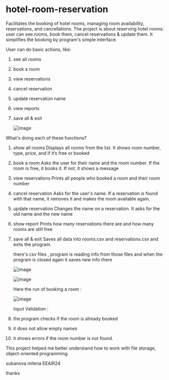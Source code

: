 # hotel-room-reservation
Facilitates the booking of hotel rooms, managing room availability, reservations, and cancellations.
The project is about reserving hotel rooms: user can see rooms, book them, cancel reservations & update them. It simplifies the booking by program's simple interface.

User can do basic actions, like:
1. see all rooms
2. book a room
3. view reservations
4. cancel reservation
5. update reservation name
6. view reports
7. save all & exit

   ![image](https://github.com/user-attachments/assets/9a7d2b1f-e6a2-415c-864f-385610220ea4)

What's doing each of these functions?
1. show all rooms
   Displays all rooms from the list. It shows room number, type, price, and if it’s free or booked
2. book a room
   Asks the user for their name and the room number. If the room is free, it books it. If not, it shows a message
3. view reservations
   Prints all people who booked a room and their room number
4. cancel reservation
   Asks for the user's name. If a reservation is found with that name, it removes it and makes the room available again.
5. update reservation
   Changes the name on a reservation. It asks for the old name and the new name
6. show report
   Prints how many reservations there are and how many rooms are still free
7. save all & exit
   Saves all data into rooms.csv and reservations.csv and exits the program.

   there's csv files , program is reading info from those files and when the program is closed again it saves new info there

   ![image](https://github.com/user-attachments/assets/6532ce3c-5fe6-469d-9520-9a7fc80c342f)

   ![image](https://github.com/user-attachments/assets/8301aca4-e1ec-4632-bbb0-8bc04044a888)

   Here the run of booking a room :

   ![image](https://github.com/user-attachments/assets/827bc108-17ed-45e8-8cf0-508d6482ff60)

   Input Validation :
   
  1. the program checks if the room is already booked
  2. it does not allow empty names
  3. it shows errors if the room number is not found.

  This project helped me better understand how to work with file storage, object-oriented programming
  
  
  subanova milena EEAIR24
  
  
  thanks 

